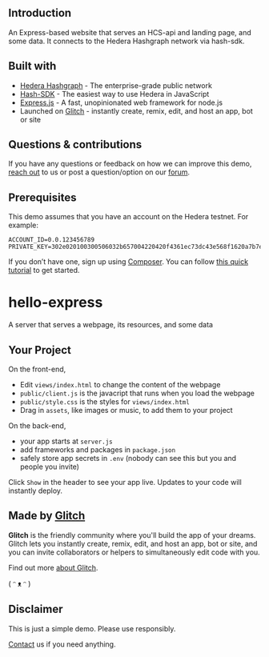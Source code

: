 ## Introduction

An Express-based website that serves an HCS-api and landing page, and some data. It connects to the Hedera Hashgraph network via hash-sdk.

## Built with

* [Hedera Hashgraph](https://www.hedera.com/) - The enterprise-grade public network
* [Hash-SDK](https://github.com/hashingsystems/hash.js) - The easiest way to use Hedera in JavaScript
* [Express.js](https://expressjs.com/) - A fast, unopinionated web framework for node.js
* Launched on [Glitch](https://glitch.com/) - instantly create, remix, edit, and host an app, bot or site

## Questions & contributions

If you have any questions or feedback on how we can improve this demo, [reach out](https://twitter.com/hashingsystems) to us or post a question/option on our [forum](https://dailystamp.io/).

## Prerequisites

This demo assumes that you have an account on the Hedera testnet. For example:

```
ACCOUNT_ID=0.0.123456789
PRIVATE_KEY=302e020100300506032b657004220420f4361ec73dc43e568f1620a7b7ecb7330790b8a1c7620f1ce353aa1de4f0eaa6
```

If you don’t have one, sign up using [Composer](https://chrome.google.com/webstore/detail/composer-for-hedera-hashg/hdjnnemgikeoehneddegfcmkljenlean?hl=en). You can follow [this quick tutorial](https://medium.com/hashingsystems/how-to-get-started-on-hedera-and-composer-in-5-easy-steps-2c2cbb6af09d) to get started.

# hello-express

A server that serves a webpage, its resources, and some data


## Your Project

On the front-end,

- Edit `views/index.html` to change the content of the webpage
- `public/client.js` is the javacript that runs when you load the webpage
- `public/style.css` is the styles for `views/index.html`
- Drag in `assets`, like images or music, to add them to your project

On the back-end,

- your app starts at `server.js`
- add frameworks and packages in `package.json`
- safely store app secrets in `.env` (nobody can see this but you and people you invite)

Click `Show` in the header to see your app live. Updates to your code will instantly deploy.


## Made by [Glitch](https://glitch.com/)

**Glitch** is the friendly community where you'll build the app of your dreams. Glitch lets you instantly create, remix, edit, and host an app, bot or site, and you can invite collaborators or helpers to simultaneously edit code with you.

Find out more [about Glitch](https://glitch.com/about).

( ᵔ ᴥ ᵔ )

## Disclaimer

This is just a simple demo. Please use responsibly.

[Contact](https://twitter.com/hashingsystems) us if you need anything.
